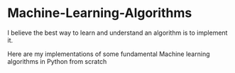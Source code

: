 # Machine-Learning-Algorithms

I believe the best way to learn and understand an algorithm is to implement it. 

Here are my implementations of some fundamental Machine learning algorithms in Python from scratch
